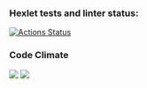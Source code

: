 ### Hexlet tests and linter status:
[![Actions Status](https://github.com/WitsonBair/frontend-project-46/workflows/hexlet-check/badge.svg)](https://github.com/WitsonBair/frontend-project-46/actions)
### Code Climate
<a href="https://codeclimate.com/github/WitsonBair/frontend-project-46/maintainability"><img src="https://api.codeclimate.com/v1/badges/a769b15d8c2265b0d00f/maintainability" /></a>
<a href="https://codeclimate.com/github/WitsonBair/frontend-project-46/test_coverage"><img src="https://api.codeclimate.com/v1/badges/a769b15d8c2265b0d00f/test_coverage" /></a>